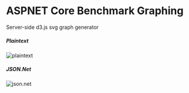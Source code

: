 # ASPNET Core Benchmark Graphing
Server-side d3.js svg graph generator
 
##### Plaintext
![plaintext](http://d3renderer.azurewebsites.net/plaintext/v2?src=1)

##### JSON.Net
![json.net](http://d3renderer.azurewebsites.net/json/v2?src=1)
